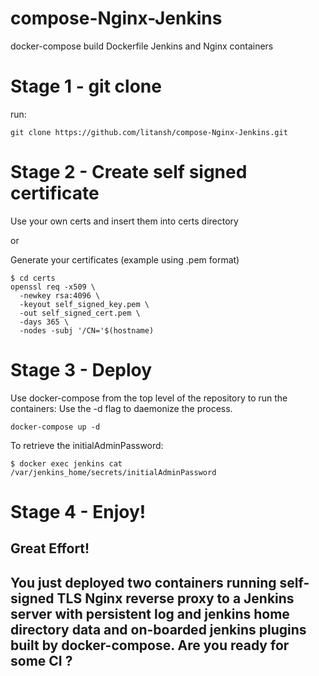 # compose-Nginx-Jenkins
docker-compose build Dockerfile Jenkins and Nginx containers

# Stage 1 - git clone

run:
```
git clone https://github.com/litansh/compose-Nginx-Jenkins.git
```

# Stage 2 - Create self signed certificate
Use your own certs and insert them into certs directory 

or

Generate your certificates (example using .pem format)

```
$ cd certs
openssl req -x509 \
  -newkey rsa:4096 \
  -keyout self_signed_key.pem \
  -out self_signed_cert.pem \
  -days 365 \
  -nodes -subj '/CN='$(hostname)
```
  
# Stage 3 - Deploy
Use docker-compose from the top level of the repository to run the containers:
Use the -d flag to daemonize the process.
```
docker-compose up -d
```
To retrieve the initialAdminPassword:
```
$ docker exec jenkins cat /var/jenkins_home/secrets/initialAdminPassword
```
# Stage 4 - Enjoy!

Great Effort!
---
You just deployed two containers running self-signed TLS Nginx reverse proxy to a Jenkins server with persistent log and jenkins home directory data and on-boarded jenkins plugins built by docker-compose. Are you ready for some CI ?
---
